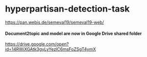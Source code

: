 # hyperpartisan-detection-task
https://pan.webis.de/semeval19/semeval19-web/
<br/>

#### Document2topic and model are now in Google Drive shared folder
https://drive.google.com/open?id=14RWiXGAtk3gyLyYezlC6msFoZSgT4ymX
